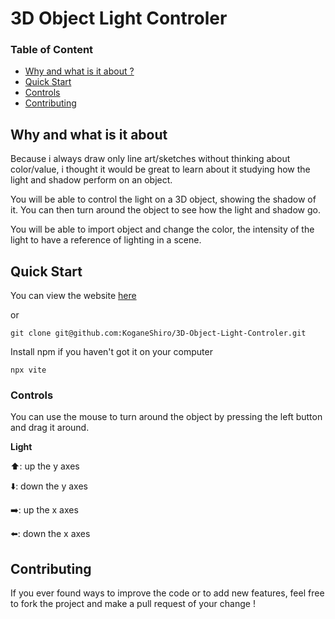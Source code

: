 # 3D Object Light Controler

### Table of Content
- [Why and what is it about ?](#why-and-what-is-it-about)
- [Quick Start](#quick-start)
- [Controls](#controls)
- [Contributing](#contributing)


## Why and what is it about
Because i always draw only line art/sketches without thinking about color/value, i thought it would be great to learn about it studying how the light and shadow perform on an object.

You will be able to control the light on a 3D object, showing the shadow of it.
You can then turn around the object to see how the light and shadow go.

You will be able to import object and change the color, the intensity of the light to have a reference of lighting in a scene.

<!--
### Color study notes
-->

## Quick Start
You can view the website [here](https://koganeshiro.github.io/3D-Object-Light-Controler/)

or

```
git clone git@github.com:KoganeShiro/3D-Object-Light-Controler.git
```

Install npm if you haven't got it on your computer

```
npx vite
```

### Controls
You can use the mouse to turn around the object by pressing the left button and drag it around.

**Light**

⬆️: up the y axes

⬇️: down the y axes

➡️: up the x axes

⬅️: down the x axes

## Contributing
If you ever found ways to improve the code or to add new features, feel free to fork the project and make a pull request of your change !

